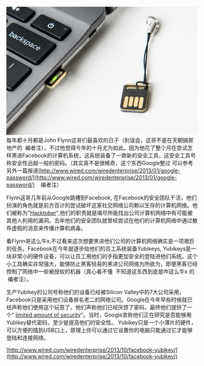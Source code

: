 ![image](20131005105025.jpg)  
每年都十月都是John Flynn这哥们最喜欢的日子（别误会，这哥不是在天朝搞房地产的  编者注），不过他觉得今年的十月尤为如此。因为他花了整个月在尝试怎样黑进Facebook的计算机系统，这系统装备了一款新的安全工具，这安全工具号称安全性远超一般的密码。（其实真不是很稀奇，这个东西Google整过 可以参考另外一篇报道[http://www.wired.com/wiredenterprise/2013/01/google-password/](http://www.wired.com/wiredenterprise/2013/01/google-password/)    编者注）

Flynn这哥几年前从Google跳槽到Facebook, 在Facebook的安全团队干活，他们扮演的角色就是前方百计的尝试破坏这家社交网络公司赖以生存的计算机网络。他们被称为"<a href="https://www.facebook.com/notes/facebook-engineering/happy-hacktober/10151170449088920">Hacktober</a>",他们的职责就是竭尽所能找出公司计算机网络中有可能被其他人利用的漏洞。去年他们的安全团队就曾经尝试在他们的计算机网络中通过散布虚假的消息来传播计算机病毒。<!--more-->

看Flynn哥这么牛x,不过看来这次想要黑进他们公司的计算机网络确实是一项艰巨的任务。Facebook在今年就逐步给他们的员工系统装备Yubikeys, Yubikeys是一块非常小的硬件设备，可以让员工用他们的手指更加安全的登陆进他们系统。这个小工具确实非常强大，能够防止黑客轻易的黑进公司网络为所欲为，即便黑客已经控制了网络中一些被授权的机器（真心看不懂  不知道这东西到底是咋这么牛x 的  编者注）。

生产Yubikey的公司号称他们的设备已经被Silicon Valley中的7大公司采用，Facebook只是采用他们设备排名老二的网络公司。Google在今年早些时候就已经声称他们使用这个玩意了，他们声称他们已经厌烦了密码，最终他们提供了一个“ <a href="http://www.wired.com/wiredenterprise/2012/01/simple-pw/">limited amount of security</a>”。当时，Google宣称他们正在研究是否能够用Yubikey替代密码，至少是提高他们的安全性。 Yubikey只是一个小薄片的硬件，可以方便的插到USB口上，原理上你可以通过它设置你的电脑只能通过它才能够登陆和连接网络。

[http://www.wired.com/wiredenterprise/2013/10/facebook-yubikey/](http://www.wired.com/wiredenterprise/2013/10/facebook-yubikey/)